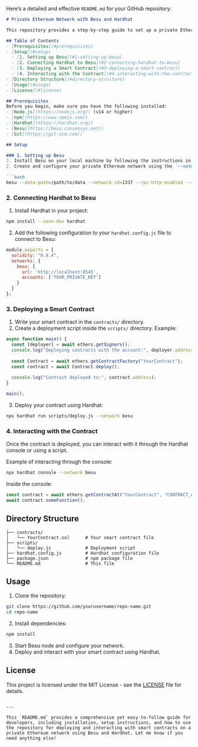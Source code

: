 Here’s a detailed and effective `README.md` for your GitHub repository:

```markdown
# Private Ethereum Network with Besu and Hardhat

This repository provides a step-by-step guide to set up a private Ethereum network using [Besu](https://besu.consensys.net/), connect it to [Hardhat](https://hardhat.org/), deploy a smart contract to the network, and interact with the contract. Perfect for developers looking to create and test decentralized applications (DApps) in a private environment.

## Table of Contents
- [Prerequisites](#prerequisites)
- [Setup](#setup)
  - [1. Setting up Besu](#1-setting-up-besu)
  - [2. Connecting Hardhat to Besu](#2-connecting-hardhat-to-besu)
  - [3. Deploying a Smart Contract](#3-deploying-a-smart-contract)
  - [4. Interacting with the Contract](#4-interacting-with-the-contract)
- [Directory Structure](#directory-structure)
- [Usage](#usage)
- [License](#license)

## Prerequisites
Before you begin, make sure you have the following installed:
- [Node.js](https://nodejs.org/) (v14 or higher)
- [npm](https://www.npmjs.com/)
- [Hardhat](https://hardhat.org/)
- [Besu](https://besu.consensys.net/)
- [Git](https://git-scm.com/)

## Setup

### 1. Setting up Besu
1. Install Besu on your local machine by following the instructions in the [Besu Quickstart Guide](https://besu.consensys.net/en/stable/QuickStart/).
2. Create and configure your private Ethereum network using the `--network` flag in Besu.

```bash
besu --data-path=/path/to/data --network-id=1337 --rpc-http-enabled --rpc-http-port=8545
```

### 2. Connecting Hardhat to Besu
1. Install Hardhat in your project:
```bash
npm install --save-dev hardhat
```
2. Add the following configuration to your `hardhat.config.js` file to connect to Besu:

```javascript
module.exports = {
  solidity: "0.8.4",
  networks: {
    besu: {
      url: 'http://localhost:8545',
      accounts: ['YOUR_PRIVATE_KEY']
    }
  }
};
```

### 3. Deploying a Smart Contract
1. Write your smart contract in the `contracts/` directory.
2. Create a deployment script inside the `scripts/` directory. Example:
```javascript
async function main() {
  const [deployer] = await ethers.getSigners();
  console.log("Deploying contracts with the account:", deployer.address);
  
  const Contract = await ethers.getContractFactory("YourContract");
  const contract = await Contract.deploy();
  
  console.log("Contract deployed to:", contract.address);
}

main();
```
3. Deploy your contract using Hardhat:
```bash
npx hardhat run scripts/deploy.js --network besu
```

### 4. Interacting with the Contract
Once the contract is deployed, you can interact with it through the Hardhat console or using a script.

Example of interacting through the console:
```bash
npx hardhat console --network besu
```

Inside the console:
```javascript
const contract = await ethers.getContractAt("YourContract", "CONTRACT_ADDRESS");
await contract.someFunction();
```

## Directory Structure
```
├── contracts/
│   └── YourContract.sol      # Your smart contract file
├── scripts/
│   └── deploy.js             # Deployment script
├── hardhat.config.js         # Hardhat configuration file
├── package.json              # npm package file
└── README.md                 # This file
```

## Usage
1. Clone the repository:
```bash
git clone https://github.com/yourusername/repo-name.git
cd repo-name
```
2. Install dependencies:
```bash
npm install
```
3. Start Besu node and configure your network.
4. Deploy and interact with your smart contract using Hardhat.

## License
This project is licensed under the MIT License - see the [LICENSE](LICENSE) file for details.

```

---

This `README.md` provides a comprehensive yet easy-to-follow guide for developers, including installation, setup instructions, and how to use the repository for deploying and interacting with smart contracts on a private Ethereum network using Besu and Hardhat. Let me know if you need anything else!
